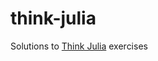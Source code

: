 # think-julia
Solutions to [Think Julia](https://benlauwens.github.io/ThinkJulia.jl/latest/book.html) exercises
